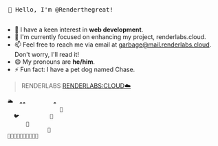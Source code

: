  <kbd> <br> 👋 Hello, I'm @Renderthegreat! <br> </kbd>

- 👀 I have a keen interest in **web development**.
- 🌱 I'm currently focused on enhancing my project, renderlabs.cloud.
- 📫 Feel free to reach me via email at garbage@mail.renderlabs.cloud. Don't worry, I'll read it!
- 😄 My pronouns are **he/him**.
- ⚡ Fun fact: I have a pet dog named Chase.


> RENDERLABS
> [RENDERLABS:CLOUD☁️](https://renderlabs.cloud)
>
```
 🌥️  ☁️☁️         ☁️  
                  🎈  
   🐦          🦜
       🎈
              🎈
 🌳🌲🌳🌲🌳🌲🌳🌲🌳🌲
```
